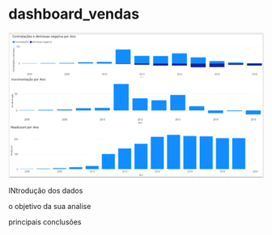 # dashboard_vendas

![GitHub Logo](dashboard.png)


INtrodução dos dados

o objetivo da sua analise

principais conclusões 

